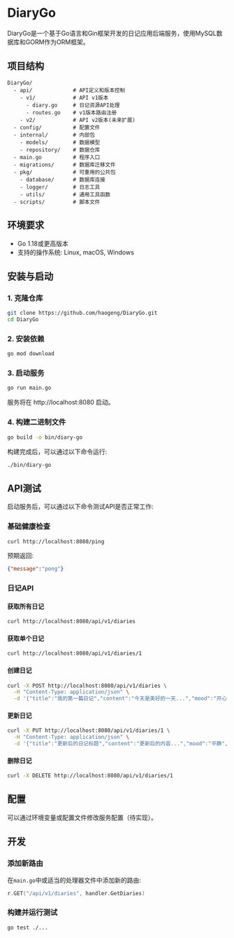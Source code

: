 # DiaryGo

DiaryGo是一个基于Go语言和Gin框架开发的日记应用后端服务，使用MySQL数据库和GORM作为ORM框架。

## 项目结构

```
DiaryGo/
  - api/             # API定义和版本控制
    - v1/            # API v1版本
      - diary.go     # 日记资源API处理
      - routes.go    # v1版本路由注册
    - v2/            # API v2版本(未来扩展)
  - config/          # 配置文件
  - internal/        # 内部包
    - models/        # 数据模型
    - repository/    # 数据仓库
  - main.go          # 程序入口
  - migrations/      # 数据库迁移文件
  - pkg/             # 可重用的公共包
    - database/      # 数据库连接
    - logger/        # 日志工具
    - utils/         # 通用工具函数
  - scripts/         # 脚本文件
```

## 环境要求

- Go 1.18或更高版本
- 支持的操作系统: Linux, macOS, Windows

## 安装与启动

### 1. 克隆仓库

```bash
git clone https://github.com/haogeng/DiaryGo.git
cd DiaryGo
```

### 2. 安装依赖

```bash
go mod download
```

### 3. 启动服务

```bash
go run main.go
```

服务将在 http://localhost:8080 启动。

### 4. 构建二进制文件

```bash
go build -o bin/diary-go
```

构建完成后，可以通过以下命令运行:

```bash
./bin/diary-go
```

## API测试

启动服务后，可以通过以下命令测试API是否正常工作:

### 基础健康检查
```bash
curl http://localhost:8080/ping
```

预期返回:
```json
{"message":"pong"}
```

### 日记API

#### 获取所有日记
```bash
curl http://localhost:8080/api/v1/diaries
```

#### 获取单个日记
```bash
curl http://localhost:8080/api/v1/diaries/1
```

#### 创建日记
```bash
curl -X POST http://localhost:8080/api/v1/diaries \
  -H "Content-Type: application/json" \
  -d '{"title":"我的第一篇日记","content":"今天是美好的一天...","mood":"开心","weather":"晴天"}'
```

#### 更新日记
```bash
curl -X PUT http://localhost:8080/api/v1/diaries/1 \
  -H "Content-Type: application/json" \
  -d '{"title":"更新后的日记标题","content":"更新后的内容...","mood":"平静","weather":"多云"}'
```

#### 删除日记
```bash
curl -X DELETE http://localhost:8080/api/v1/diaries/1
```

## 配置

可以通过环境变量或配置文件修改服务配置（待实现）。

## 开发

### 添加新路由

在`main.go`中或适当的处理器文件中添加新的路由:

```go
r.GET("/api/v1/diaries", handler.GetDiaries)
```

### 构建并运行测试

```bash
go test ./...
``` 